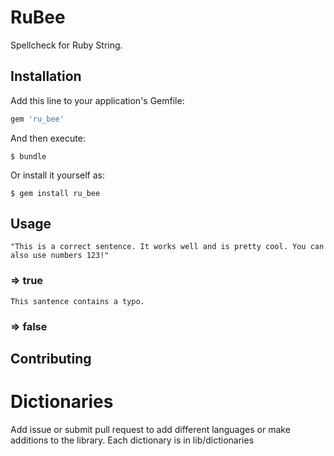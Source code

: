 # RuBee

Spellcheck for Ruby String.


## Installation

Add this line to your application's Gemfile:

```ruby
gem 'ru_bee'
```

And then execute:

    $ bundle

Or install it yourself as:

    $ gem install ru_bee

## Usage

`"This is a correct sentence. It works well and is pretty cool. You can also use numbers 123!"`

### => true

`This santence contains a typo.`

### => false


## Contributing

# Dictionaries
Add issue or submit pull request to add different languages or make additions to the library.
Each dictionary is in lib/dictionaries


